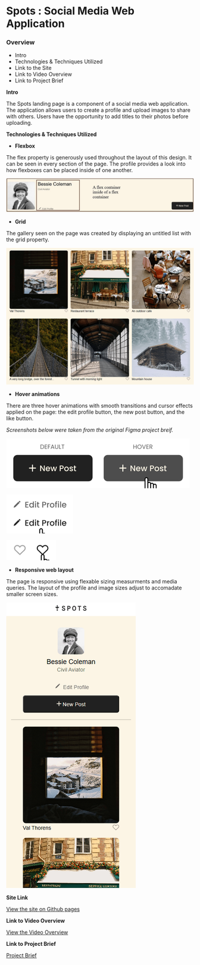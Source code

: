 # Spots : Social Media Web Application

### Overview  

* Intro  
* Technologies & Techniques Utilized
* Link to the Site
* Link to Video Overview
* Link to Project Brief
  
**Intro**
  
The Spots landing page is a component of a social media web application. The application allows users to create a profile and upload images to share with others. Users have the opportunity to add titles to their photos before uploading.

**Technologies & Techniques Utilized**

* **Flexbox**

The flex property is generously used throughout the layout of this design. It can be seen in every section of the page. The profile provides a look into how flexboxes can be placed inside of one another.

![Screenshot of the profile outlining the flexbox placed inside another flexbox](./Images/demo/flex-inside-flex-min.jpg)


* **Grid**
 
The gallery seen on the page was created by displaying an untitled list with the grid property.

![Screenshot of the cards in grid display](./Images/demo/grid-layout-min.png)


* **Hover animations**

There are three hover animations with smooth transitions and cursor effects applied on the page: the edit profile button, the new post button, and the like button.

*Screenshots below were taken from the original Figma project breif.*

![Screenshot of add hover](./Images/demo/add-hover-min.png)

![Screenshot of edit hover](./Images/demo/edit-hover-min.png)

![Screenshot of like hover](./Images/demo/like-hover-min.png)


* **Responsive web layout**

The page is responsive using flexable sizing measurments and media queries. The layout of the profile and image sizes adjust to accomadate smaller screen sizes.

![Screenshot of the mobile view](./Images/demo/spots-cell-view-min.png)

  
**Site Link**  
  
[View the site on Github pages](https://alisam03.github.io/se_project_spots/)


**Link to Video Overview**

[View the Video Overview](https://drive.google.com/file/d/11YzYCQaZwQy8TLnvG1MYOh4vG3XXH5X3/view?usp=sharing)


**Link to Project Brief**

[Project Brief](https://www.figma.com/design/BBNm2bC3lj8QQMHlnqRsga/Sprint-3-Project%3A-Spots?node-id=2-60&t=dhx4a7QVO8K6z6pP-0)
